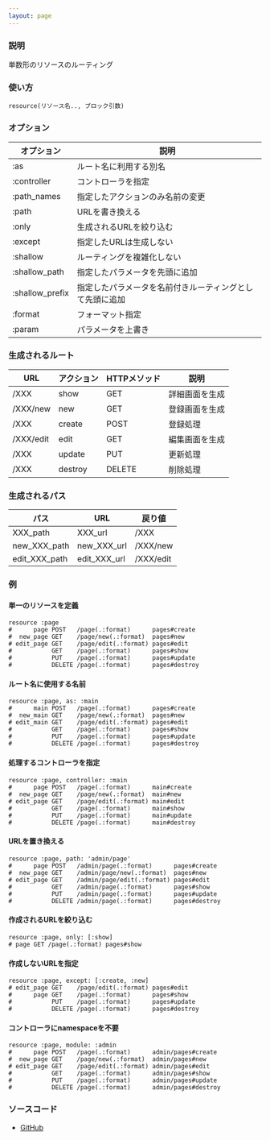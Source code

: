 ```yaml
---
layout: page
---
```


### 説明

単数形のリソースのルーティング

### 使い方

    resource(リソース名.., ブロック引数)

### オプション

| オプション      | 説明                                                     |
| --------------- | -------------------------------------------------------- |
| :as             | ルート名に利用する別名                                   |
| :controller     | コントローラを指定                                       |
| :path_names     | 指定したアクションのみ名前の変更                         |
| :path           | URLを書き換える                                          |
| :only           | 生成されるURLを絞り込む                                  |
| :except         | 指定したURLは生成しない                                  |
| :shallow        | ルーティングを複雑化しない                               |
| :shallow_path   | 指定したパラメータを先頭に追加                           |
| :shallow_prefix | 指定したパラメータを名前付きルーティングとして先頭に追加 |
| :format         | フォーマット指定                                         |
| :param          | パラメータを上書き                                       |

### 生成されるルート

| URL       | アクション | HTTPメソッド | 説明           |
| --------- | ---------- | ------------ | -------------- |
| /XXX      | show       | GET          | 詳細画面を生成 |
| /XXX/new  | new        | GET          | 登録画面を生成 |
| /XXX      | create     | POST         | 登録処理       |
| /XXX/edit | edit       | GET          | 編集画面を生成 |
| /XXX      | update     | PUT          | 更新処理       |
| /XXX      | destroy    | DELETE       | 削除処理       |

### 生成されるパス

| パス          | URL          | 戻り値    |
| ------------- | ------------ | --------- |
| XXX_path      | XXX_url      | /XXX      |
| new_XXX_path  | new_XXX_url  | /XXX/new  |
| edit_XXX_path | edit_XXX_url | /XXX/edit |

### 例

#### 単一のリソースを定義

    resource :page
    #      page POST   /page(.:format)      pages#create
    #  new_page GET    /page/new(.:format)  pages#new
    # edit_page GET    /page/edit(.:format) pages#edit
    #           GET    /page(.:format)      pages#show
    #           PUT    /page(.:format)      pages#update
    #           DELETE /page(.:format)      pages#destroy

#### ルート名に使用する名前

    resource :page, as: :main
    #      main POST   /page(.:format)      pages#create
    #  new_main GET    /page/new(.:format)  pages#new
    # edit_main GET    /page/edit(.:format) pages#edit
    #           GET    /page(.:format)      pages#show
    #           PUT    /page(.:format)      pages#update
    #           DELETE /page(.:format)      pages#destroy

#### 処理するコントローラを指定

    resource :page, controller: :main
    #      page POST   /page(.:format)      main#create
    #  new_page GET    /page/new(.:format)  main#new
    # edit_page GET    /page/edit(.:format) main#edit
    #           GET    /page(.:format)      main#show
    #           PUT    /page(.:format)      main#update
    #           DELETE /page(.:format)      main#destroy

#### URLを置き換える

    resource :page, path: 'admin/page'
    #      page POST   /admin/page(.:format)      pages#create
    #  new_page GET    /admin/page/new(.:format)  pages#new
    # edit_page GET    /admin/page/edit(.:format) pages#edit
    #           GET    /admin/page(.:format)      pages#show
    #           PUT    /admin/page(.:format)      pages#update
    #           DELETE /admin/page(.:format)      pages#destroy

#### 作成されるURLを絞り込む

    resource :page, only: [:show]
    # page GET /page(.:format) pages#show

#### 作成しないURLを指定

    resource :page, except: [:create, :new]
    # edit_page GET    /page/edit(.:format) pages#edit
    #      page GET    /page(.:format)      pages#show
    #           PUT    /page(.:format)      pages#update
    #           DELETE /page(.:format)      pages#destroy

#### コントローラにnamespaceを不要

    resource :page, module: :admin
    #      page POST   /page(.:format)      admin/pages#create
    #  new_page GET    /page/new(.:format)  admin/pages#new
    # edit_page GET    /page/edit(.:format) admin/pages#edit
    #           GET    /page(.:format)      admin/pages#show
    #           PUT    /page(.:format)      admin/pages#update
    #           DELETE /page(.:format)      admin/pages#destroy

### ソースコード

- [GitHub](https://github.com/rails/rails/blob/f5d2f3fc759ec9a942609ca5b8446e83fdf869b4/actionpack/lib/action_dispatch/routing/mapper.rb#L1190)
